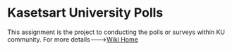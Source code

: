 # Kasetsart University Polls

This assignment is the project to conducting the polls or surveys within KU community.
For more details--->[Wiki Home](../../wiki/Home)